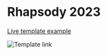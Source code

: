 # Rhapsody 2023

[Live template example](https://learning-zone.github.io/website-templates/one-page-wonder)

![Template link](https://github.com/learning-zone/website-templates/blob/master/assets/one-page-wonder.png "one-page-wonder")
